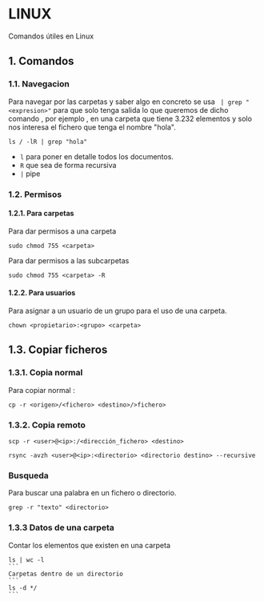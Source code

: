 # LINUX
Comandos útiles en Linux
## 1. Comandos
### 1.1. Navegacion
Para navegar por las carpetas y saber algo en concreto se usa
` | grep "<expresion>"` para que solo tenga salida lo que queremos de dicho 
comando , por ejemplo , en una carpeta que tiene 3.232 elementos
y solo nos interesa el fichero que tenga el nombre "hola".
```
ls / -lR | grep "hola"
```
 * `l` para poner en detalle todos los documentos.
 * `R` que sea de forma recursiva
 * `|` pipe
 
### 1.2. Permisos
#### 1.2.1. Para carpetas
Para dar permisos a una carpeta 
```
sudo chmod 755 <carpeta>
```
Para dar permisos a las subcarpetas
```
sudo chmod 755 <carpeta> -R
```
#### 1.2.2. Para usuarios
Para asignar a un usuario de un grupo para el uso de una carpeta.
```
chown <propietario>:<grupo> <carpeta> 
```
## 1.3. Copiar ficheros
### 1.3.1. Copia normal
Para copiar normal : 

```
cp -r <origen>/<fichero> <destino>/>fichero>
```
### 1.3.2. Copia remoto
```
scp -r <user>@<ip>:/<dirección_fichero> <destino>
```
```
rsync -avzh <user>@<ip>:<directorio> <directorio destino> --recursive
```
### Busqueda

Para buscar una palabra en un fichero o directorio.
```
grep -r "texto" <directorio>
```
### 1.3.3 Datos de una carpeta
Contar los elementos que existen en una carpeta
````
ls | wc -l
```
Carpetas dentro de un directorio
```
ls -d */
```
